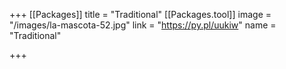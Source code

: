 +++
[[Packages]]
title = "Traditional"
[[Packages.tool]]
image = "/images/la-mascota-52.jpg"
link = "https://py.pl/uukiw"
name = "Traditional"

+++
